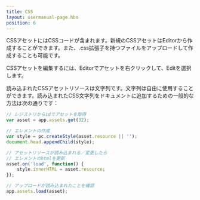 ```yaml
---
title: CSS
layout: usermanual-page.hbs
position: 6
---
```


CSSアセットにはCSSコードが含まれます。新規のCSSアセットはEditorから作成することができます。また、.css拡張子を持つファイルをアップロードして作成することも可能です。

CSSアセットを編集するには、Editorでアセットを右クリックして、Editを選択します。

読み込まれたCSSアセットリソースは文字列です。文字列は自由に使用することができます。読み込まれたCSS文字列をドキュメントに追加するための一般的な方法は次の通りです：

```javascript
// レジストリからidでアセットを取得
var asset = app.assets.get(32);

// エレメントの作成
var style = pc.createStyle(asset.resource || '');
document.head.appendChild(style);

// アセットリソースが読み込まれる／変更したら
// エレメントのhtmlを更新
asset.on('load', function() {
    style.innerHTML = asset.resource;
});

// アップロードが読み込まれたことを確認
app.assets.load(asset);
```
